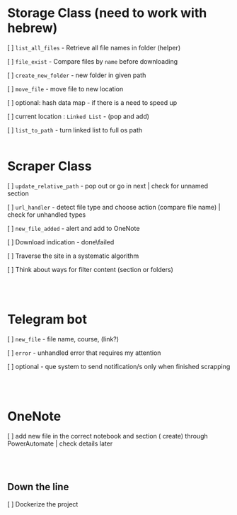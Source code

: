 # Storage Class (need to work with hebrew)

[ ] `list_all_files` - Retrieve all file names in folder (helper)

[ ] `file_exist` - Compare files by `name` before downloading

[ ] `create_new_folder` - new folder in given path

[ ] `move_file` - move file to new location

[ ] optional: hash data map - if there is a need to speed up

[ ] current location : `Linked List` - (pop and add)

[ ] `list_to_path` - turn linked list to full os path
</br></br>

# Scraper Class

[ ] `update_relative_path` - pop out or go in next | check for unnamed section

[ ] `url_handler` - detect file type and choose action (compare file name) | check for unhandled types

[ ] `new_file_added` - alert and add to OneNote

[ ] Download indication - done\failed

[ ] Traverse the site in a systematic algorithm

[ ] Think about ways for filter content (section or folders)

</br></br>

# Telegram bot

[ ] `new_file` - file name, course, (link?)

[ ] `error` - unhandled error that requires my attention

[ ] optional - que system to send notification/s only when finished scrapping

</br></br>

# OneNote

[ ] add new file in the correct notebook and section ( create) through PowerAutomate | check details later

</br></br>

## Down the line

[ ] Dockerize the project
